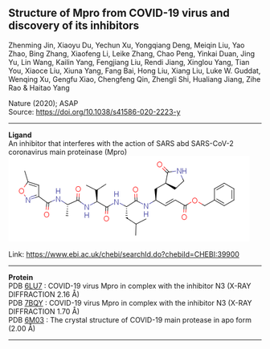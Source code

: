 <B>Structure of Mpro from COVID-19 virus and discovery of its inhibitors</B>
---
Zhenming Jin, Xiaoyu Du, Yechun Xu, Yongqiang Deng, Meiqin Liu, Yao Zhao, Bing Zhang,
Xiaofeng Li, Leike Zhang, Chao Peng, Yinkai Duan, Jing Yu, Lin Wang, Kailin Yang, Fengjiang
Liu, Rendi Jiang, Xinglou Yang, Tian You, Xiaoce Liu, Xiuna Yang, Fang Bai, Hong Liu, Xiang
Liu, Luke W. Guddat, Wenqing Xu, Gengfu Xiao, Chengfeng Qin, Zhengli Shi, Hualiang Jiang, 
Zihe Rao & Haitao Yang  

Nature (2020); ASAP  
Source: https://doi.org/10.1038/s41586-020-2223-y

---

<B>Ligand</B>  
An inhibitor that interferes with the action of SARS abd SARS-CoV-2 coronavirus main proteinase (Mpro)
![Ligand picture](https://github.com/tobigithub/covid19-SARS-CoV-2/blob/master/docking/N3-Mpro/N3-ligand.png)

Link: https://www.ebi.ac.uk/chebi/searchId.do?chebiId=CHEBI:39900

---

<B>Protein</B>  
PDB [6LU7](https://www.rcsb.org/structure/6LU7) : COVID-19 virus Mpro in complex with the inhibitor N3 (X-RAY DIFFRACTION 2.16 Å)  
PDB [7BQY](https://www.rcsb.org/structure/7BQY) : COVID-19 virus Mpro in complex with the inhibitor N3 (X-RAY DIFFRACTION 1.70 Å)  
PDB [6M03](https://www.rcsb.org/structure/6M03) : The crystal structure of COVID-19 main protease in apo form (2.00 Å)  

---

